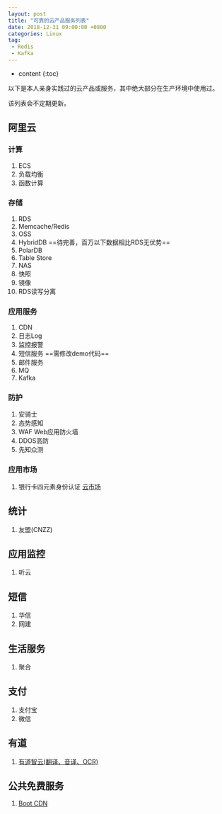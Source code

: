 ```yaml
---
layout: post
title: "可靠的云产品服务列表"
date: 2018-12-31 09:00:00 +0800 
categories: Linux
tag:
 - Redis
 - Kafka
---
```

* content
{:toc}

以下是本人亲身实践过的云产品或服务，其中绝大部分在生产环境中使用过。

该列表会不定期更新。

## 阿里云

### 计算

1. ECS
2. 负载均衡
3. 函数计算

### 存储

1. RDS
2. Memcache/Redis
3. OSS
4. HybridDB ==待完善，百万以下数据相比RDS无优势==
5. PolarDB
5. Table Store
6. NAS
7. 快照
8. 镜像
9. RDS读写分离

<!-- more -->

### 应用服务

1. CDN
2. 日志Log
4. 监控报警
5. 短信服务 ==需修改demo代码==
6. 邮件服务
7. MQ
8. Kafka

### 防护

1. 安骑士
2. 态势感知
3. WAF Web应用防火墙
4. DDOS高防
5. 先知众测

### 应用市场

1. 银行卡四元素身份认证 [云市场](https://market.aliyun.com/products/57000002/cmapi011455.html?spm=5176.730005.0.0.mLt2gG#sku=yuncode545500005)


## 统计

1. 友盟(CNZZ)

## 应用监控

1. 听云


## 短信

1. 华信
2. 网建

## 生活服务

1. 聚合

## 支付

1. 支付宝
2. 微信

## 有道

1. [有道智云(翻译、音译、OCR)](https://ai.youdao.com)


## 公共免费服务

1. [Boot CDN](https://www.bootcdn.cn/)

